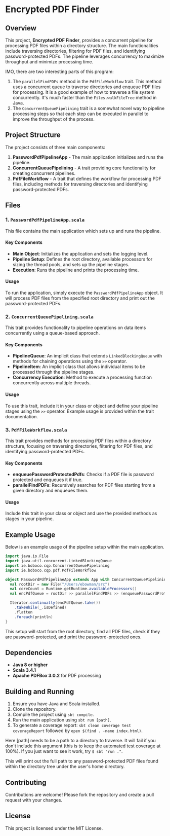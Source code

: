 # Encrypted PDF Finder

## Overview

This project, **Encrypted PDF Finder**, provides a concurrent pipeline for processing PDF files within a directory structure. The main functionalities include traversing directories, filtering for PDF files, and identifying password-protected PDFs. The pipeline leverages concurrency to maximize throughput and minimize processing time.

IMO, there are two interesting parts of this program:

1. The ```parallelFindPDFs``` method in the ```PdfFileWorkflow``` trait. This method uses a concurrent queue to traverse directories and enqueue PDF files for processing. It is a good example of how to traverse a file system concurrently. It's much faster than the ```Files.walkFileTree``` method in Java.
2. The ```ConcurrentQueuePipelining``` trait is a somewhat novel way to pipeline processing steps so that each step can be executed in parallel to improve the throughput of the process.
## Project Structure

The project consists of three main components:

1. **PasswordPdfPipelineApp** - The main application initializes and runs the pipeline.
2. **ConcurrentQueuePipelining** - A trait providing core functionality for creating concurrent pipelines.
3. **PdfFileWorkflow** - A trait that defines the workflow for processing PDF files, including methods for traversing directories and identifying password-protected PDFs.

## Files

### 1. `PasswordPdfPipelineApp.scala`

This file contains the main application which sets up and runs the pipeline.

#### Key Components

- **Main Object**: Initializes the application and sets the logging level.
- **Pipeline Setup**: Defines the root directory, available processors for sizing the thread pools, and sets up the pipeline stages.
- **Execution**: Runs the pipeline and prints the processing time.

#### Usage

To run the application, simply execute the `PasswordPdfPipelineApp` object. It will process PDF files from the specified root directory and print out the password-protected PDFs.

### 2. `ConcurrentQueuePipelining.scala`

This trait provides functionality to pipeline operations on data items concurrently using a queue-based approach.

#### Key Components

- **PipelineQueue**: An implicit class that extends `LinkedBlockingQueue` with methods for chaining operations using the `>>` operator.
- **PipelineItem**: An implicit class that allows individual items to be processed through the pipeline stages.
- **Concurrency Execution**: Method to execute a processing function concurrently across multiple threads.

#### Usage

To use this trait, include it in your class or object and define your pipeline stages using the `>>` operator. Example usage is provided within the trait documentation.

### 3. `PdfFileWorkflow.scala`

This trait provides methods for processing PDF files within a directory structure, focusing on traversing directories, filtering for PDF files, and identifying password-protected PDFs.

#### Key Components

- **enqueuePasswordProtectedPdfs**: Checks if a PDF file is password protected and enqueues it if true.
- **parallelFindPDFs**: Recursively searches for PDF files starting from a given directory and enqueues them.

#### Usage

Include this trait in your class or object and use the provided methods as stages in your pipeline.

## Example Usage

Below is an example usage of the pipeline setup within the main application.

```scala
import java.io.File
import java.util.concurrent.LinkedBlockingQueue
import ie.boboco.cqp.ConcurrentQueuePipelining
import ie.boboco.cqp.pdf.PdfFileWorkflow

object PasswordPdfPipelineApp extends App with ConcurrentQueuePipelining with PdfFileWorkflow {
  val rootDir = new File("/Users/ebowman/src")
  val coreCount = Runtime.getRuntime.availableProcessors()
  val encPdfQueue = rootDir >> parallelFindPDFs >> (enqueuePasswordProtectedPdfs, coreCount)

  Iterator.continually(encPdfQueue.take())
    .takeWhile(_.isDefined)
    .flatten
    .foreach(println)
}
```

This setup will start from the root directory, find all PDF files, check if they are password-protected, and print the password-protected ones.

## Dependencies

- **Java 8 or higher**
- **Scala 3.4.1**
- **Apache PDFBox 3.0.2** for PDF processing

## Building and Running

1. Ensure you have Java and Scala installed.
2. Clone the repository.
3. Compile the project using `sbt compile`.
4. Run the main application using `sbt run [path]`.
5. To generate a coverage report: `sbt clean coverage test coverageReport` followed by `open $(find . -name index.html)`.

Here [path] needs to be a path to a directory to traverse. It will fail
if you don't include this argument (this is to keep the automated test
coverage at 100%). If you just want to see it work, try `$ sbt "run ."`.

This will print out the full path to any password-protected PDF files found within the directory tree 
under the user's home directory.

## Contributing

Contributions are welcome! Please fork the repository and create a pull request with your changes.

## License

This project is licensed under the MIT License.
